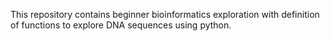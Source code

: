 This repository contains beginner bioinformatics exploration with definition of functions to explore DNA sequences using python.
